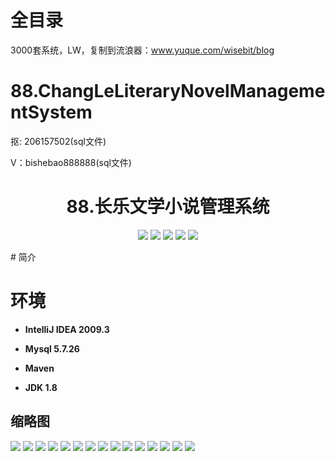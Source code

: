 # 全目录

3000套系统，LW，复制到流浪器：www.yuque.com/wisebit/blog

# 88.ChangLeLiteraryNovelManagementSystem

<p>抠: 206157502(sql文件)</p>
<p>V：bishebao888888(sql文件)</p>

<p><h1 align="center">88.长乐文学小说管理系统</h1></p>

<p align="center">
	<img src="https://img.shields.io/badge/jdk-1.8-orange.svg"/>
    <img src="https://img.shields.io/badge/spring-5.x-lightgrey.svg"/>
    <img src="https://img.shields.io/badge/springmvc-3.x-blue.svg"/>
    <img src="https://img.shields.io/badge/mybatis-3.x-blue.svg"/>
    <img src="https://img.shields.io/badge/springboot-3.x-blue.svg"/>
</p>
# 简介



# 环境

- <b>IntelliJ IDEA 2009.3</b>

- <b>Mysql 5.7.26</b>

- <b>Maven</b>

- <b>JDK 1.8</b>


## 缩略图

![](https://bitwise.oss-cn-heyuan.aliyuncs.com/2024/9/10/b60c9a1a-444d-4a47-bff5-018eff651ce5.png)
![](https://bitwise.oss-cn-heyuan.aliyuncs.com/2024/9/10/8d4ef060-7b2c-424d-927f-5b4e136d343b.png)
![](https://bitwise.oss-cn-heyuan.aliyuncs.com/2024/9/10/3f533a8a-b5c2-4e38-9686-c6a92192daca.png)
![](https://bitwise.oss-cn-heyuan.aliyuncs.com/2024/9/10/61f30ac2-3265-4132-83bf-a27d02c73743.png)
![](https://bitwise.oss-cn-heyuan.aliyuncs.com/2024/9/10/a50c4399-89d5-49f6-9f73-6841cb586a21.png)
![](https://bitwise.oss-cn-heyuan.aliyuncs.com/2024/9/10/152e611e-f2b3-4a8b-bc22-4ff581f74577.png)
![](https://bitwise.oss-cn-heyuan.aliyuncs.com/2024/9/10/ef334b06-b083-4ee0-97b5-1ac344f38dde.png)
![](https://bitwise.oss-cn-heyuan.aliyuncs.com/2024/9/10/9ec42069-a815-4586-a746-18e7aacc4507.png)
![](https://bitwise.oss-cn-heyuan.aliyuncs.com/2024/9/10/de06ea8d-6e58-4b08-954b-daf1d8a36c10.png)
![](https://bitwise.oss-cn-heyuan.aliyuncs.com/2024/9/10/42efb0ea-c4ac-4614-878c-ffe8e3a063ce.png)
![](https://bitwise.oss-cn-heyuan.aliyuncs.com/2024/9/10/046714da-e247-41ab-bcc8-9a4d93a9686a.png)
![](https://bitwise.oss-cn-heyuan.aliyuncs.com/2024/9/10/1bf2fb49-e8be-4b94-99e7-c349a7dadc06.png)
![](https://bitwise.oss-cn-heyuan.aliyuncs.com/2024/9/10/ac995723-4dcd-40c8-a091-58f5854b7434.png)
![](https://bitwise.oss-cn-heyuan.aliyuncs.com/2024/9/10/08c6e9fa-dac0-46ed-b2b4-f5b850f6c6bc.png)
![](https://bitwise.oss-cn-heyuan.aliyuncs.com/2024/9/10/f29ec9ea-0b7f-40ee-96c2-beb71e3e801c.png)


